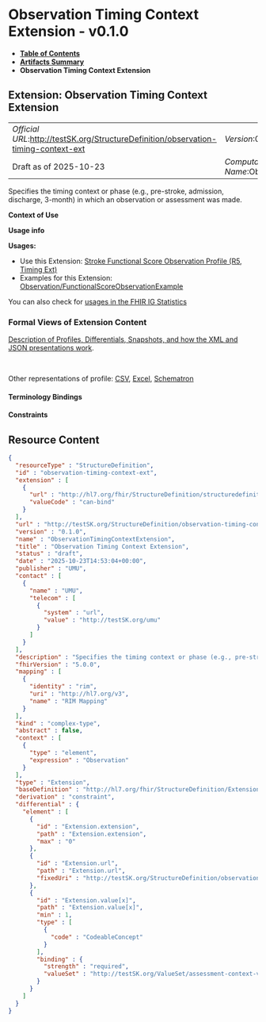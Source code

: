 # Observation Timing Context Extension - v0.1.0

* [**Table of Contents**](toc.md)
* [**Artifacts Summary**](artifacts.md)
* **Observation Timing Context Extension**

## Extension: Observation Timing Context Extension 

| | |
| :--- | :--- |
| *Official URL*:http://testSK.org/StructureDefinition/observation-timing-context-ext | *Version*:0.1.0 |
| Draft as of 2025-10-23 | *Computable Name*:ObservationTimingContextExtension |

Specifies the timing context or phase (e.g., pre-stroke, admission, discharge, 3-month) in which an observation or assessment was made.

**Context of Use**

**Usage info**

**Usages:**

* Use this Extension: [Stroke Functional Score Observation Profile (R5, Timing Ext)](StructureDefinition-functional-score-observation-profile.md)
* Examples for this Extension: [Observation/FunctionalScoreObservationExample](Observation-FunctionalScoreObservationExample.md)

You can also check for [usages in the FHIR IG Statistics](https://packages2.fhir.org/xig/SKtestIG|current/StructureDefinition/observation-timing-context-ext)

### Formal Views of Extension Content

 [Description of Profiles, Differentials, Snapshots, and how the XML and JSON presentations work](http://build.fhir.org/ig/FHIR/ig-guidance/readingIgs.html#structure-definitions). 

 

Other representations of profile: [CSV](StructureDefinition-observation-timing-context-ext.csv), [Excel](StructureDefinition-observation-timing-context-ext.xlsx), [Schematron](StructureDefinition-observation-timing-context-ext.sch) 

#### Terminology Bindings

#### Constraints



## Resource Content

```json
{
  "resourceType" : "StructureDefinition",
  "id" : "observation-timing-context-ext",
  "extension" : [
    {
      "url" : "http://hl7.org/fhir/StructureDefinition/structuredefinition-type-characteristics",
      "valueCode" : "can-bind"
    }
  ],
  "url" : "http://testSK.org/StructureDefinition/observation-timing-context-ext",
  "version" : "0.1.0",
  "name" : "ObservationTimingContextExtension",
  "title" : "Observation Timing Context Extension",
  "status" : "draft",
  "date" : "2025-10-23T14:53:04+00:00",
  "publisher" : "UMU",
  "contact" : [
    {
      "name" : "UMU",
      "telecom" : [
        {
          "system" : "url",
          "value" : "http://testSK.org/umu"
        }
      ]
    }
  ],
  "description" : "Specifies the timing context or phase (e.g., pre-stroke, admission, discharge, 3-month) in which an observation or assessment was made.",
  "fhirVersion" : "5.0.0",
  "mapping" : [
    {
      "identity" : "rim",
      "uri" : "http://hl7.org/v3",
      "name" : "RIM Mapping"
    }
  ],
  "kind" : "complex-type",
  "abstract" : false,
  "context" : [
    {
      "type" : "element",
      "expression" : "Observation"
    }
  ],
  "type" : "Extension",
  "baseDefinition" : "http://hl7.org/fhir/StructureDefinition/Extension",
  "derivation" : "constraint",
  "differential" : {
    "element" : [
      {
        "id" : "Extension.extension",
        "path" : "Extension.extension",
        "max" : "0"
      },
      {
        "id" : "Extension.url",
        "path" : "Extension.url",
        "fixedUri" : "http://testSK.org/StructureDefinition/observation-timing-context-ext"
      },
      {
        "id" : "Extension.value[x]",
        "path" : "Extension.value[x]",
        "min" : 1,
        "type" : [
          {
            "code" : "CodeableConcept"
          }
        ],
        "binding" : {
          "strength" : "required",
          "valueSet" : "http://testSK.org/ValueSet/assessment-context-vs"
        }
      }
    ]
  }
}

```
